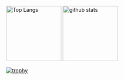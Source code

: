 <p align="left"> 
  <img alt="Top Langs" height="150px" src="https://github-readme-stats.vercel.app/api/top-langs/?username=yattinda&layout=compact&show_icons=true&theme=onedark" />
  <img alt="github stats" height="150px" src="https://github-readme-stats.vercel.app/api?username=yattinda&theme=onedark&show_icons=ture" />
</p>

[![trophy](https://github-profile-trophy.vercel.app/?username=yattinda&theme=onedark&column=7)](https://github.com/ryo-ma/github-profile-trophy)

